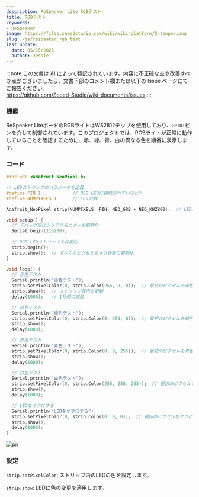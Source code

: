 ```yaml
---
description: ReSpeaker Lite RGBテスト
title: RGBテスト
keywords:
- ReSpeaker
image: https://files.seeedstudio.com/wiki/wiki-platform/S-tempor.png
slug: /ja/respeaker_rgb_test
last_update:
  date: 05/15/2025
  author: Jessie
---
```

:::note
この文書は AI によって翻訳されています。内容に不正確な点や改善すべき点がございましたら、文書下部のコメント欄または以下の Issue ページにてご報告ください。  
https://github.com/Seeed-Studio/wiki-documents/issues
:::

### 機能

ReSpeaker LiteボードのRGBライトはWS2812チップを使用しており、`GPIO1`ピンを介して制御されています。このプロジェクトでは、RGBライトが正常に動作していることを確認するために、赤、緑、青、白の異なる色を順番に表示します。




### コード

```cpp
#include <Adafruit_NeoPixel.h>

// LEDストリップのパラメータを定義
#define PIN 1            // RGB LEDに接続されているピン
#define NUMPIXELS 1      // LEDの数

Adafruit_NeoPixel strip(NUMPIXELS, PIN, NEO_GRB + NEO_KHZ800);  // LEDストリップオブジェクトを初期化

void setup() {
  // デバッグ用にシリアルモニターを初期化
  Serial.begin(115200);
  
  // RGB LEDストリップを初期化
  strip.begin();
  strip.show();  // すべてのピクセルをオフ状態に初期化
}

void loop() {
  // 赤色テスト
  Serial.println("赤色テスト");
  strip.setPixelColor(0, strip.Color(255, 0, 0));  // 最初のピクセルを赤色に設定
  strip.show();  // ストリップ表示を更新
  delay(1000);   // 1秒間の遅延

  // 緑色テスト
  Serial.println("緑色テスト");
  strip.setPixelColor(0, strip.Color(0, 255, 0));  // 最初のピクセルを緑色に設定
  strip.show();
  delay(1000);

  // 青色テスト
  Serial.println("青色テスト");
  strip.setPixelColor(0, strip.Color(0, 0, 255));  // 最初のピクセルを青色に設定
  strip.show();
  delay(1000);

  // 白色テスト
  Serial.println("白色テスト");
  strip.setPixelColor(0, strip.Color(255, 255, 255));  // 最初のピクセルを白色に設定
  strip.show();
  delay(1000);

  // LEDをオフにする
  Serial.println("LEDをオフにする");
  strip.setPixelColor(0, strip.Color(0, 0, 0));  // 最初のピクセルをオフに設定
  strip.show();
  delay(1000);
}
```


<p style={{textAlign: 'center'}}><img src="https://files.seeedstudio.com/wiki/SenseCAP/respeaker/rgb_led.gif" alt="pir" width={400} height="auto" /></p>





### 設定

`strip.setPixelColor`: ストリップ内のLEDの色を設定します。

`strip.show`: LEDに色の変更を適用します。